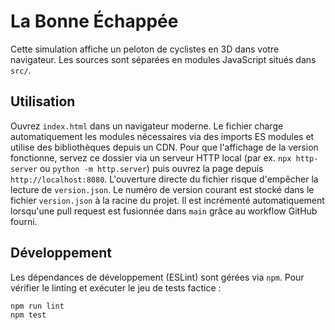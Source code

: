 # La Bonne Échappée

Cette simulation affiche un peloton de cyclistes en 3D dans votre navigateur. Les sources sont séparées en modules JavaScript situés dans `src/`.

## Utilisation
Ouvrez `index.html` dans un navigateur moderne. Le fichier charge automatiquement les modules nécessaires via des imports ES modules et utilise des bibliothèques depuis un CDN.
Pour que l'affichage de la version fonctionne, servez ce dossier via un serveur HTTP local (par ex. `npx http-server` ou `python -m http.server`) puis ouvrez la page depuis `http://localhost:8080`. L'ouverture directe du fichier risque d'empêcher la lecture de `version.json`.
Le numéro de version courant est stocké dans le fichier `version.json` à la racine du projet. Il est incrémenté automatiquement lorsqu'une pull request est fusionnée dans `main` grâce au workflow GitHub fourni.

## Développement
Les dépendances de développement (ESLint) sont gérées via `npm`. Pour vérifier le linting et exécuter le jeu de tests factice :

```bash
npm run lint
npm test
```
